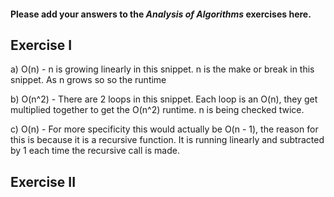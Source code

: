 #### Please add your answers to the **_Analysis of Algorithms_** exercises here.

## Exercise I

a) O(n) - n is growing linearly in this snippet.
n is the make or break in this snippet. As n grows so so the runtime

b) O(n^2) - There are 2 loops in this snippet. Each loop is an O(n), they get multiplied together to get the O(n^2) runtime. n is being checked twice.

c) O(n) - For more specificity this would actually be O(n - 1), the reason for this is because it is a recursive function.
It is running linearly and subtracted by 1 each time the recursive call is made.

## Exercise II
